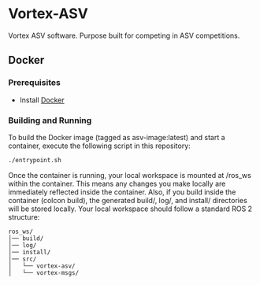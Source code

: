 # Vortex-ASV
Vortex ASV software. Purpose built for competing in ASV competitions.

## Docker
### Prerequisites
- Install [Docker](https://www.docker.com/get-started)
### Building and Running
To build the Docker image (tagged as asv-image:latest) and start a container, execute the following script in this repository:
```bash
./entrypoint.sh
```
Once the container is running, your local workspace is mounted at /ros_ws within the container. This means any changes you make locally are immediately reflected inside the container. Also, if you build inside the container (colcon build), the generated build/, log/, and install/ directories will be stored locally. Your local workspace should follow a standard ROS 2 structure:
```
ros_ws/
│── build/
│── log/
│── install/
│── src/
│   └── vortex-asv/
│   └── vortex-msgs/
```
